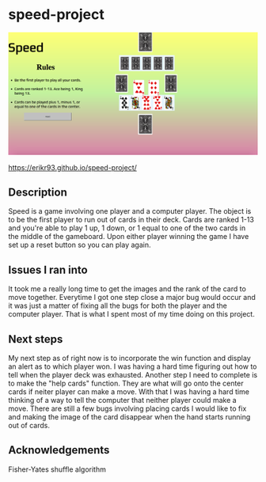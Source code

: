 # speed-project
![Game Image](GameScreenshot.png)

https://erikr93.github.io/speed-project/

## Description
Speed is a game involving one player and a computer player. The object is to be the first player to run out of cards in their deck. Cards are ranked 1-13 and you're able to play 1 up, 1 down, or 1 equal to one of the two cards in the middle of the gameboard.  Upon either player winning the game I have set up a reset button so you can play again.

## Issues I ran into
It took me a really long time to get the images and the rank of the card to move together. Everytime I got one step close a major bug would occur and it was just a matter of fixing all the bugs for both the player and the computer player. That is what I spent most of my time doing on this project.

## Next steps
My next step as of right now is to incorporate the win function and display an alert as to which player won. I was having a hard time figuring out how to tell when the player deck was exhausted. Another step I need to complete is to make the "help cards" function. They are what will go onto the center cards if neiter player can make a move. With that I was having a hard time thinking of a way to tell the computer that neither player could make a move. There are still a few bugs involving placing cards I would like to fix and making the image of the card disappear when the hand starts running out of cards.

## Acknowledgements
Fisher-Yates shuffle algorithm